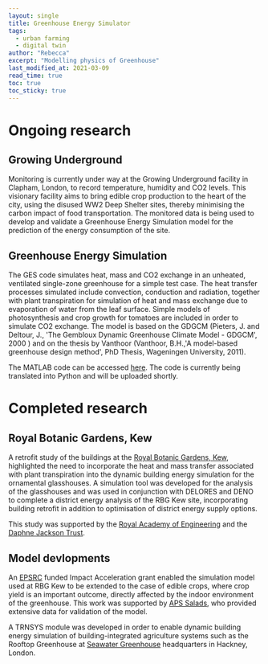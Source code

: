 ```yaml
---
layout: single
title: Greenhouse Energy Simulator
tags:
  - urban farming
  - digital twin
author: "Rebecca"
excerpt: "Modelling physics of Greenhouse"
last_modified_at: 2021-03-09
read_time: true
toc: true
toc_sticky: true
---
```


# Ongoing research

## Growing Underground

Monitoring is currently under way at the Growing Underground facility in Clapham, London, to record temperature, humidity and CO2 levels. This visionary facility aims to bring edible crop production to the heart of the city, using the disused WW2 Deep Shelter sites, thereby minimising the carbon impact of food transportation. The monitored data is being used to develop and validate a Greenhouse Energy Simulation model for the prediction of the energy consumption of the site.

## Greenhouse Energy Simulation

The GES code simulates heat, mass and CO2 exchange in an unheated, ventilated single-zone greenhouse for a simple test case. The heat transfer processes simulated include convection, conduction and radiation, together with plant transpiration for simulation of heat and mass exchange due to evaporation of water from the leaf surface. Simple models of photosynthesis and crop growth for tomatoes are included in order to simulate CO2 exchange. The model is based on the GDGCM (Pieters, J. and Deltour, J., 'The Gembloux Dynamic Greenhouse Climate Model - GDGCM', 2000 ) and on the thesis by Vanthoor (Vanthoor, B.H.,'A model-based greenhouse design method', PhD Thesis, Wageningen University, 2011).

The MATLAB code can be accessed [here](https://github.com/EECi/GES).  The code is currently being translated into Python and will be uploaded shortly.

# Completed research

## Royal Botanic Gardens, Kew
A retrofit study of the buildings at the [Royal Botanic Gardens, Kew](https://www.kew.org/), highlighted the need to incorporate the heat and mass transfer associated with plant transpiration into the dynamic building energy simulation for the ornamental glasshouses. A simulation tool was developed for the analysis of the glasshouses and was used in conjunction with DELORES and DENO to complete a district energy analysis of the RBG Kew site, incorporating building retrofit in addition to optimisation of district energy supply options.

This study was supported by the [Royal Academy of Engineering](https://www.raeng.org.uk/) and the [Daphne Jackson Trust](https://daphnejackson.org/). 

## Model devlopments
An [EPSRC](https://epsrc.ukri.org/) funded Impact Acceleration grant enabled the simulation model used at RBG Kew to be extended to the case of edible crops, where crop yield is an important outcome, directly affected by the indoor environment of the greenhouse. This work was supported by [APS Salads](https://apsgroup.uk.com/), who provided extensive data for validation of the model.

A TRNSYS module was developed in order to enable dynamic building energy simulation of building-integrated agriculture systems such as the Rooftop Greenhouse at [Seawater Greenhouse](https://seawatergreenhouse.com/) headquarters in Hackney, London.
